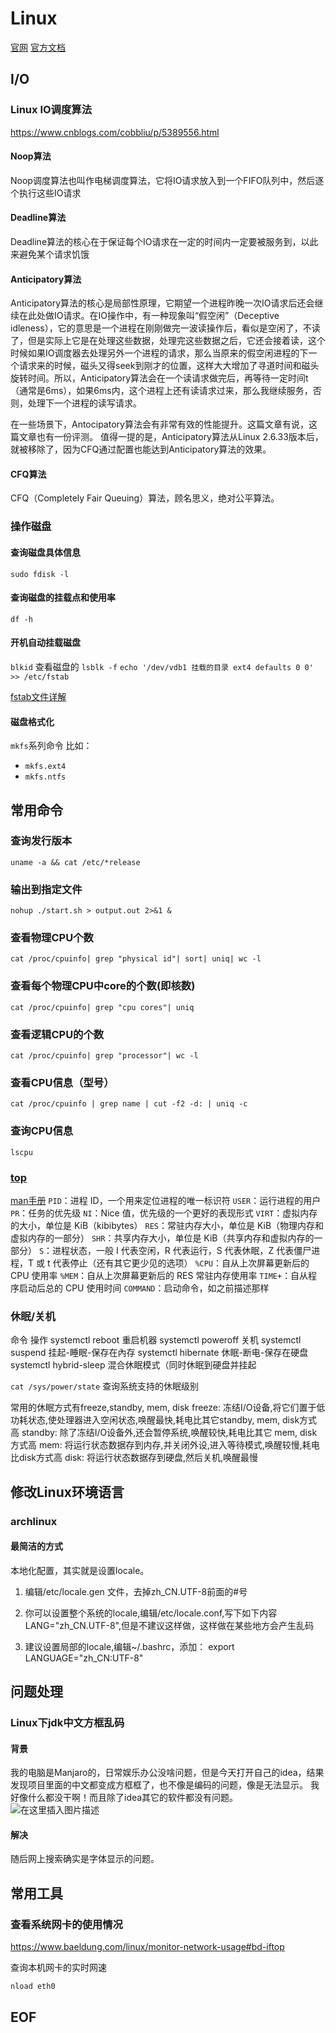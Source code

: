 # Linux 
[官网](https://www.kernel.org/ )
[官方文档](https://www.kernel.org/doc/html/latest/ )

## I/O

### Linux IO调度算法

https://www.cnblogs.com/cobbliu/p/5389556.html

#### Noop算法

Noop调度算法也叫作电梯调度算法，它将IO请求放入到一个FIFO队列中，然后逐个执行这些IO请求

#### Deadline算法

Deadline算法的核心在于保证每个IO请求在一定的时间内一定要被服务到，以此来避免某个请求饥饿

#### Anticipatory算法

Anticipatory算法的核心是局部性原理，它期望一个进程昨晚一次IO请求后还会继续在此处做IO请求。在IO操作中，有一种现象叫“假空闲”（Deceptive idleness），它的意思是一个进程在刚刚做完一波读操作后，看似是空闲了，不读了，但是实际上它是在处理这些数据，处理完这些数据之后，它还会接着读，这个时候如果IO调度器去处理另外一个进程的请求，那么当原来的假空闲进程的下一个请求来的时候，磁头又得seek到刚才的位置，这样大大增加了寻道时间和磁头旋转时间。所以，Anticipatory算法会在一个读请求做完后，再等待一定时间t（通常是6ms），如果6ms内，这个进程上还有读请求过来，那么我继续服务，否则，处理下一个进程的读写请求。

在一些场景下，Antocipatory算法会有非常有效的性能提升。这篇文章有说，这篇文章也有一份评测。
值得一提的是，Anticipatory算法从Linux 2.6.33版本后，就被移除了，因为CFQ通过配置也能达到Anticipatory算法的效果。

#### CFQ算法
CFQ（Completely Fair Queuing）算法，顾名思义，绝对公平算法。


### 操作磁盘

#### 查询磁盘具体信息
`sudo fdisk -l`

#### 查询磁盘的挂载点和使用率
`df -h`

#### 开机自动挂载磁盘
`blkid` 查看磁盘的
`lsblk -f`
`echo '/dev/vdb1 挂载的目录 ext4 defaults 0 0' >> /etc/fstab`

[fstab文件详解](https://blog.csdn.net/richerg85/article/details/17917129 )

#### 磁盘格式化

`mkfs`系列命令
比如：
- `mkfs.ext4`
- `mkfs.ntfs`

## 常用命令

### 查询发行版本
`uname -a && cat /etc/*release`

### 输出到指定文件
`nohup ./start.sh > output.out 2>&1 &`

### 查看物理CPU个数
`cat /proc/cpuinfo| grep "physical id"| sort| uniq| wc -l`

### 查看每个物理CPU中core的个数(即核数)
`cat /proc/cpuinfo| grep "cpu cores"| uniq`

### 查看逻辑CPU的个数
`cat /proc/cpuinfo| grep "processor"| wc -l`

### 查看CPU信息（型号）
`cat /proc/cpuinfo | grep name | cut -f2 -d: | uniq -c`

### 查询CPU信息
`lscpu` 

### [top](https://linux.cn/article-9937-1.html )
[man手册](https://man7.org/linux/man-pages/man1/top.1.html )
`PID`：进程 ID，一个用来定位进程的唯一标识符
`USER`：运行进程的用户
`PR`：任务的优先级
`NI`：Nice 值，优先级的一个更好的表现形式
`VIRT`：虚拟内存的大小，单位是 KiB（kibibytes）
`RES`：常驻内存大小，单位是 KiB（物理内存和虚拟内存的一部分）
`SHR`：共享内存大小，单位是 KiB（共享内存和虚拟内存的一部分）
`S`：进程状态，一般 I 代表空闲，R 代表运行，S 代表休眠，Z 代表僵尸进程，T 或 t 代表停止（还有其它更少见的选项）
`%CPU`：自从上次屏幕更新后的 CPU 使用率
`%MEM`：自从上次屏幕更新后的 RES 常驻内存使用率
`TIME+`：自从程序启动后总的 CPU 使用时间
`COMMAND`：启动命令，如之前描述那样

### 休眠/关机
命令	操作
systemctl reboot	重启机器
systemctl poweroff	关机
systemctl suspend	挂起-睡眠-保存在內存
systemctl hibernate	休眠-断电-保存在硬盘
systemctl hybrid-sleep	混合休眠模式（同时休眠到硬盘并挂起

`cat /sys/power/state` 查询系统支持的休眠级别

常⽤的休眠⽅式有freeze,standby, mem, disk
freeze: 冻结I/O设备,将它们置于低功耗状态,使处理器进⼊空闲状态,唤醒最快,耗电⽐其它standby, mem, disk⽅式⾼
standby: 除了冻结I/O设备外,还会暂停系统,唤醒较快,耗电⽐其它 mem, disk⽅式⾼
mem:     将运⾏状态数据存到内存,并关闭外设,进⼊等待模式,唤醒较慢,耗电⽐disk⽅式⾼
disk:    将运⾏状态数据存到硬盘,然后关机,唤醒最慢

## 修改Linux环境语言

### archlinux 

#### 最简洁的方式

本地化配置，其实就是设置locale。

1. 编辑/etc/locale.gen 文件，去掉zh_CN.UTF-8前面的#号

2. 你可以设置整个系统的locale,编辑/etc/locale.conf,写下如下内容
    LANG="zh_CN.UTF-8",但是不建议这样做，这样做在某些地方会产生乱码

3. 建议设置局部的locale,编辑~/.bashrc，添加：
    export LANGUAGE="zh_CN:UTF-8"

## 问题处理

### Linux下jdk中文方框乱码
#### 背景
我的电脑是Manjaro的，日常娱乐办公没啥问题，但是今天打开自己的idea，结果发现项目里面的中文都变成方框框了，也不像是编码的问题，像是无法显示。
我好像什么都没干啊！而且除了idea其它的软件都没有问题。
![在这里插入图片描述](https://img-blog.csdnimg.cn/2019072012115221.png)

#### 解决
随后网上搜索确实是字体显示的问题。

## 常用工具

### 查看系统网卡的使用情况

https://www.baeldung.com/linux/monitor-network-usage#bd-iftop

查询本机网卡的实时网速
```shell
nload eth0
```

## EOF